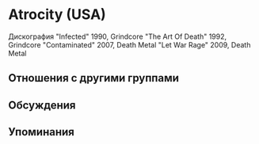 # Atrocity (USA)

Дискография
"Infected" 1990, Grindcore
"The Art Of Death" 1992, Grindcore
"Contaminated" 2007, Death Metal
"Let War Rage" 2009, Death Metal

## Отношения с другими группами


## Обсуждения


## Упоминания


